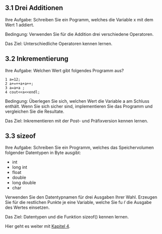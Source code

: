 ## 3.1 Drei Additionen
Ihre Aufgabe: Schreiben Sie ein Pogramm, welches die Variable x mit dem Wert 1 addiert.

Bedingung: Verwenden Sie für die Addition drei verschiedene Operatoren.

Das Ziel: Unterschiedliche Operatoren kennen lernen.

## 3.2 Inkrementierung
Ihre Aufgabe: Welchen Wert gibt folgendes Programm aus?

    1 a=12;
    2 a+=++a+a++;
    3 a=a+a ;
    4 cout<<a<<endl;

Bedingung: Überlegen Sie sich, welchen Wert die Variable a am Schluss enthält. Wenn Sie sich sicher sind, implementieren Sie das Programm und vergleichen Sie die Resultate.

Das Ziel: Inkrementieren mit der Post- und Präfixversion kennen lernen.

## 3.3 sizeof
Ihre Aufgabe: Schreiben Sie ein Programm, welches das Speichervolumen folgender Datentypen in Byte ausgibt:

* int
* long int
* float
* double
* long double
* char

Verwenden Sie den Datentypnamen für drei Ausgaben Ihrer Wahl. Erzeugen Sie für die restlichen Punkte je eine Variable, welche Sie fu ̈r die Ausgabe des Wertes einsetzen.

Das Ziel: Datentypen und die Funktion sizeof() kennen lernen.

Hier geht es weiter mit [Kapitel 4](https://github.com/streusselhirni/hfict-he17-oop1-aufgaben/tree/master/kapitel4).
